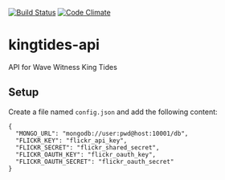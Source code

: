 [![Build Status](https://travis-ci.org/rhok-melbourne/kingtides-api.svg?branch=master)](https://travis-ci.org/rhok-melbourne/kingtides-api)
[![Code Climate](https://codeclimate.com/github/rhok-melbourne/kingtides-api.png)](https://codeclimate.com/github/rhok-melbourne/kingtides-api)

kingtides-api
=============

API for Wave Witness King Tides

Setup
----
Create a file named `config.json` and add the following content:

    {
      "MONGO_URL": "mongodb://user:pwd@host:10001/db",
      "FLICKR_KEY": "flickr_api_key",
      "FLICKR_SECRET": "flickr_shared_secret",
      "FLICKR_OAUTH_KEY": "flickr_oauth_key",
      "FLICKR_OAUTH_SECRET": "flickr_oauth_secret"
    }

